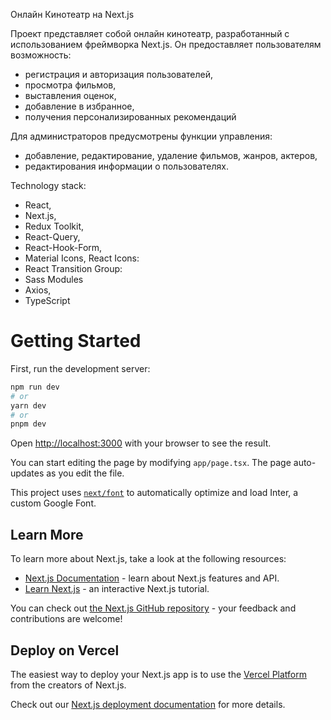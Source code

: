 Онлайн Кинотеатр на Next.js

Проект представляет собой онлайн кинотеатр, разработанный с использованием фреймворка Next.js. Он предоставляет пользователям возможность:
- регистрация и авторизация пользователей,
- просмотра фильмов,
- выставления оценок, 
- добавление в избранное,
- получения персонализированных рекомендаций

Для администраторов предусмотрены функции управления:
- добавление, редактирование, удаление фильмов, жанров, актеров,
- редактирования информации о пользователях.

Technology stack:

- React,
- Next.js,
- Redux Toolkit,
- React-Query,
- React-Hook-Form,
- Material Icons, React Icons:
- React Transition Group:
- Sass Modules
- Axios,
- TypeScript

# Getting Started

First, run the development server:

```bash
npm run dev
# or
yarn dev
# or
pnpm dev
```

Open [http://localhost:3000](http://localhost:3000) with your browser to see the result.

You can start editing the page by modifying `app/page.tsx`. The page auto-updates as you edit the file.

This project uses [`next/font`](https://nextjs.org/docs/basic-features/font-optimization) to automatically optimize and load Inter, a custom Google Font.

## Learn More

To learn more about Next.js, take a look at the following resources:

- [Next.js Documentation](https://nextjs.org/docs) - learn about Next.js features and API.
- [Learn Next.js](https://nextjs.org/learn) - an interactive Next.js tutorial.

You can check out [the Next.js GitHub repository](https://github.com/vercel/next.js/) - your feedback and contributions are welcome!

## Deploy on Vercel

The easiest way to deploy your Next.js app is to use the [Vercel Platform](https://vercel.com/new?utm_medium=default-template&filter=next.js&utm_source=create-next-app&utm_campaign=create-next-app-readme) from the creators of Next.js.

Check out our [Next.js deployment documentation](https://nextjs.org/docs/deployment) for more details.

